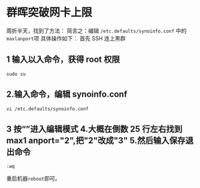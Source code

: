 # 群晖突破网卡上限


周折半天，找到了方法：
简言之：编辑
`/etc.defaults/synoinfo.conf` 中的`maxlanport`项
具体操作如下：
首先 SSH 连上黑群

## 1 输入以入命令，获得 root 权限

```shell
sudo su
```

## 2.输入命令，编辑 synoinfo.conf

```shell
vi /etc.defaults/synoinfo.conf
```

## 3 按“”进入编辑模式 4.大概在倒数 25 行左右找到 max1 anport="2",把"2"改成"3" 5.然后输入保存退出命令

```shell
:wq
```

重启机器```reboot```即可。
